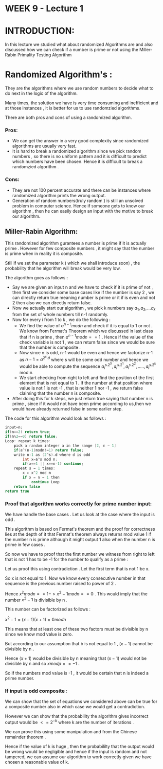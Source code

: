 # WEEK 9 - Lecture 1

# INTRODUCTION:

In this lecture we studied what about randomized Algorithms are and also discussed how we can check if a number is prime or not using the Miller-Rabin Primality Testing Algorithm

# Randomized Algorithm's :

They are the algorithms where we use random numbers to decide what to do next in the logic of the algorithm. 

Many times, the solution we have is very time consuming and inefficient and at those instances , it is better for us to use randomzied algorithms.

There are both pros and cons of using a randomized algorithm. 

### Pros:

- We can get the answer in a very good complexity since randomized algorithms are usually very fast.
- It is hard to break a randomized algorithm since we pick random numbers , so there is no uniform pattern and it is difficult to predict which numbers have been chosen. Hence it is difficult to break a randomzied algorithm .

### Cons:

- They are not 100 percent accurate and there can be instances where randomized algorithm prints the wrong output.
- Generation of random numbers(truly random ) is still an unsolved problem in computer science. Hence if someone gets to know our algorithm , then he can easily design an input with the motive to break our algorithm.

## Miller-Rabin Algorithm:

This randomized algorithm gurantees a number is prime if it is actually prime . However for few composite numbers , it might say that the number is prime when in reality it is composite.

Still if we set the parameter k ( which we shall introduce soon) , the probability that he algorithm will break would be very low.

The algorithm goes as follows :

- Say we are given an input n and we have to check if it is prime of not , then first we consider some base cases like if the number  is say 2 , we can directly return true meaning number is prime or it if is even and not 2  then also we can directly return false.
- Now we actually start our algorithm , we pick k numbers say $a_1,a_2,...a_k$ from the set of whole numbers till n-1 randomly.
- Now for every i from 1 to k , we do the following :
    - We find the value of $a^{n-1}modn$ and check if it is equal to 1 or not . We know from Fermat's Theorem which we discussed in last class that if n is prime , then $a^{n-1}modn==1$ . Hence if the value of the check variable is not 1 , we can return false since we would be sure that the number is composite .
    - Now since n is odd, n-1 would be even and hence we factorize n-1 as $n-1=a^{2^s.d}$ where s will be some odd number and hence we would be able to compute the sequence $a_i^{s.2^0},a_i^{s.2^1},a_i^{s.2^2},.....,a_i^{s.2^k}$ mod n.
    - We start checking from right to left and find the position of the first element that is not equal to 1 . If the number at that position where value is not 1 is not -1 , that is neither 1 nor -1 , we return false claiming that the number n is composite.
- After doing this for k steps, we just return true saying that number n is prime , since if it would not have been prime  according to us,then we would have already returned false in some earlier step.

 The code for this algorithm would look as follows :

```cpp
input=n;
if(n==2) return true;
if(n%2==0) return false;
Loop: repeat k times:
    pick a random integer a in the range [2, n − 1]
    if(a^(n-1)modn!=1) return false;
    write n-1 as (2^s).d where d is odd
		int x=a^s mod n;
		if(x==1 || x==n-1) continue;
    repeat s − 1 times:
        x ← x^2 mod n
        if x = n − 1 then
            continue Loop
    return false
return true
```

### Proof that algorithm works correctly for prime number input:

We have handle the base cases  . Let us look at the case where the input is odd .

This algorithm is based on Fermat's theorem and the proof for correctness lies at the depth of it that Fermat's theorem always returns mod value 1 if the number n is prime  although it might output 1 also when the number n is prime in few cases .

So now we have to proof that the first number we witness from right to left that is not 1 has to be -1 for the number to qualify as a prime :

Let us proof this using contradiction . Let the first term that is not 1 be x.

So x is not equal to 1. Now we know every consecutive number in that sequence is the previous number raised to power of 2 . 

Hence $x^2modn==1->x^2-1modn==0$ . This would imply that the number $x^2-1$ is divisible by n . 

This number can be factorized as follows :

$x^2-1=(x-1)(x+1)=0modn$

This means that at least one of these two factors must be divisible by n since we know mod value is zero.

But according to our assumption that b is not equal to 1 , $(x-1)$  cannot be divisible by n .

Hence $(x+1)$ would be divisible by n meaning that $(x-1)$ would not be divisible by n and so $xmodp==-1$ .

So if the numbers mod value is -1 , it would be certain that n is indeed a prime number.

### If input is odd composite :

We can show that the set of equations we considered above can be true for a composite number also in which case we would get a contradiction.

However we can show that the probability the algorithm gives incorrect output would be $<=2^{-k}$ where k are the number of iterations .

We can prove this using some manipulation and from the Chinese remainder theorem .

Hence if the value of k is huge , then the probabililty that the output would be wrong would be negligible and hence if the input is random and not tampered, we can assume our algorithm to work correctly given we have chosen a reasonable value of k.